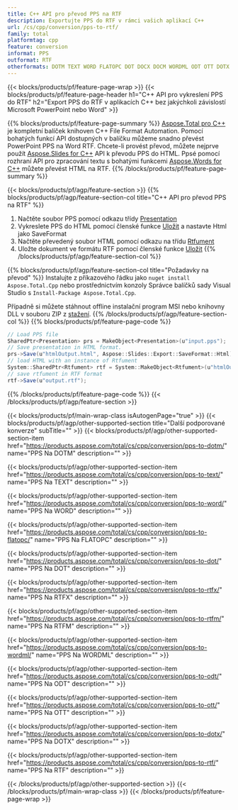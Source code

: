```yaml
---
title: C++ API pro převod PPS na RTF
description: Exportujte PPS do RTF v rámci vašich aplikací C++
url: /cs/cpp/conversion/pps-to-rtf/
family: total
platformtag: cpp
feature: conversion
informat: PPS
outformat: RTF
otherformats: DOTM TEXT WORD FLATOPC DOT DOCX DOCM WORDML ODT OTT DOTX DOC
---
```

{{< blocks/products/pf/feature-page-wrap >}}
{{< blocks/products/pf/feature-page-header h1="C++ API pro vykreslení PPS do RTF" h2="Export PPS do RTF v aplikacích C++ bez jakýchkoli závislostí Microsoft PowerPoint nebo Word" >}}

{{% blocks/products/pf/feature-page-summary %}}
[Aspose.Total pro C++](https://products.aspose.com/total/cpp/) je kompletní balíček knihoven C++ File Format Automation. Pomocí bohatých funkcí API dostupných v balíčku můžeme snadno převést PowerPoint PPS na Word RTF. Chcete-li provést převod, můžete nejprve použít [Aspose.Slides for C++](https://products.aspose.com/slides/cpp/) API k převodu PPS do HTML. Ppsé pomocí rozhraní API pro zpracování textu s bohatými funkcemi [Aspose.Words for C++](https://products.aspose.com/words/cpp/) můžete převést HTML na RTF. 
{{% /blocks/products/pf/feature-page-summary  %}}

{{< blocks/products/pf/agp/feature-section >}}
{{% blocks/products/pf/agp/feature-section-col title="C++ API pro převod PPS na RTF" %}}
1. Načtěte soubor PPS pomocí odkazu třídy [Presentation](https://reference.aspose.com/slides/cpp/class/aspose.slides.presentation)
2. Vykreslete PPS do HTML pomocí členské funkce [Uložit](https://reference.aspose.com/slides/cpp/class/aspose.slides.presentation#afcd59ec697bf05c10f78c3869de2ec9e) a nastavte Html jako SaveFormat
3. Načtěte převedený soubor HTML pomocí odkazu na třídu [Rtfument](https://reference.aspose.com/words/cpp/class/aspose.words.rtfument)
4. Uložte dokument ve formátu RTF pomocí členské funkce [Uložit](https://reference.aspose.com/words/cpp/class/aspose.words.rtfument#save_string)
{{% /blocks/products/pf/agp/feature-section-col %}}

{{% blocks/products/pf/agp/feature-section-col title="Požadavky na převod" %}}
Instalujte z příkazového řádku jako ```nuget install Aspose.Total.Cpp``` nebo prostřednictvím konzoly Správce balíčků sady Visual Studio s ```Install-Package Aspose.Total.Cpp```.

Případně si můžete stáhnout offline instalační program MSI nebo knihovny DLL v souboru ZIP z [stažení](https://downloads.aspose.com/total/cpp).
{{% /blocks/products/pf/agp/feature-section-col %}}
{{% blocks/products/pf/feature-page-code %}}
```cs
// Load PPS file
SharedPtr<Presentation> prs = MakeObject<Presentation>(u"input.pps");
// Save presentation in HTML format.
prs->Save(u"htmlOutput.html", Aspose::Slides::Export::SaveFormat::Html);
// load HTML with an instance of Rtfument
System::SharedPtr<Rtfument> rtf = System::MakeObject<Rtfument>(u"htmlOutput.html");
// save rtfument in RTF format
rtf->Save(u"output.rtf"); 
```

{{% /blocks/products/pf/feature-page-code %}}
{{< /blocks/products/pf/agp/feature-section >}}

{{< blocks/products/pf/main-wrap-class isAutogenPage="true" >}}
{{< blocks/products/pf/agp/other-supported-section title="Další podporované konverze" subTitle="" >}}
{{< blocks/products/pf/agp/other-supported-section-item href="https://products.aspose.com/total/cs/cpp/conversion/pps-to-dotm/" name="PPS Na DOTM" description="" >}}

{{< blocks/products/pf/agp/other-supported-section-item href="https://products.aspose.com/total/cs/cpp/conversion/pps-to-text/" name="PPS Na TEXT" description="" >}}

{{< blocks/products/pf/agp/other-supported-section-item href="https://products.aspose.com/total/cs/cpp/conversion/pps-to-word/" name="PPS Na WORD" description="" >}}

{{< blocks/products/pf/agp/other-supported-section-item href="https://products.aspose.com/total/cs/cpp/conversion/pps-to-flatopc/" name="PPS Na FLATOPC" description="" >}}

{{< blocks/products/pf/agp/other-supported-section-item href="https://products.aspose.com/total/cs/cpp/conversion/pps-to-dot/" name="PPS Na DOT" description="" >}}

{{< blocks/products/pf/agp/other-supported-section-item href="https://products.aspose.com/total/cs/cpp/conversion/pps-to-rtfx/" name="PPS Na RTFX" description="" >}}

{{< blocks/products/pf/agp/other-supported-section-item href="https://products.aspose.com/total/cs/cpp/conversion/pps-to-rtfm/" name="PPS Na RTFM" description="" >}}

{{< blocks/products/pf/agp/other-supported-section-item href="https://products.aspose.com/total/cs/cpp/conversion/pps-to-wordml/" name="PPS Na WORDML" description="" >}}

{{< blocks/products/pf/agp/other-supported-section-item href="https://products.aspose.com/total/cs/cpp/conversion/pps-to-odt/" name="PPS Na ODT" description="" >}}

{{< blocks/products/pf/agp/other-supported-section-item href="https://products.aspose.com/total/cs/cpp/conversion/pps-to-ott/" name="PPS Na OTT" description="" >}}

{{< blocks/products/pf/agp/other-supported-section-item href="https://products.aspose.com/total/cs/cpp/conversion/pps-to-dotx/" name="PPS Na DOTX" description="" >}}

{{< blocks/products/pf/agp/other-supported-section-item href="https://products.aspose.com/total/cs/cpp/conversion/pps-to-rtf/" name="PPS Na RTF" description="" >}}


{{< /blocks/products/pf/agp/other-supported-section >}}
{{< /blocks/products/pf/main-wrap-class >}}
{{< /blocks/products/pf/feature-page-wrap >}}